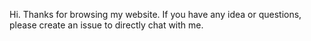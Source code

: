 Hi.
Thanks for browsing my website.
If you have any idea or questions, please create an issue to directly chat with me.